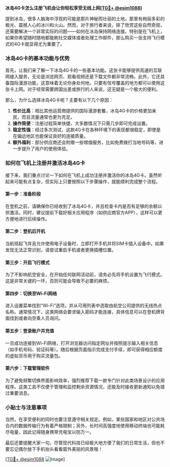 **冰岛4G卡怎么注册飞机会让你轻松享受无线上网[[TG💪+ @esim1088](https://t.me/s/esim1088)]**

提到冰岛，很多人脑海中浮现的可能是那片神秘而壮丽的土地，那里有绚丽多彩的极光、震撼人心的冰川和火山。然而，对于旅行者来说，除了欣赏这些自然奇观，还需要解决一个非常实际的问题——如何在冰岛保持网络连接。特别是在飞机上，如果你希望随时随地都能刷社交媒体或者处理工作邮件，那么购买一张支持飞行模式的4G卡就显得尤为重要了。

### 冰岛4G卡的基本功能与优势

首先，让我们来了解一下冰岛4G卡的一些基本功能。这张卡能够提供高速的互联网接入服务，无论是浏览网页、观看视频还是下载文件都非常流畅。此外，它还具备国际漫游功能，这意味着无论你身处何地，只要有信号覆盖的地方都可以使用这张卡上网。对于经常需要跨国出差或旅行的人来说，这无疑是一个极大的便利。

那么，为什么选择冰岛4G卡呢？主要有以下几个原因：

1. **性价比高**：相比其他运营商提供的国际漫游套餐，冰岛4G卡的价格更加亲民，而且流量通常也更为充足。
2. **操作简便**：注册过程简单快捷，大多数情况下只需几步即可完成设置。
3. **稳定性强**：经过多次测试，这款4G卡在各种环境下的表现都很稳定，即使是在偏远地区也能保证良好的连接质量。
4. **额外福利**：部分供应商还会附赠一些增值服务，比如免费拨打当地号码等，进一步提升了用户的使用体验。

### 如何在飞机上注册并激活冰岛4G卡

接下来，我们重点讨论一下如何在飞机上成功注册并激活你的冰岛4G卡。虽然听起来可能有点复杂，但实际上只要按照以下步骤操作，就能顺利完成整个流程。

#### 第一步：准备阶段
在登机之前，请确保你已经收到了冰岛4G卡，并且检查卡内是否有足够的余额以供激活。同时，建议提前下载好相关应用程序（如供应商官方APP），这样可以更方便地进行后续操作。

#### 第二步：登机后开机
当航班起飞并且允许使用电子设备时，立即打开手机并将SIM卡插入设备中。如果发现无法正常识别，请尝试重启手机或者更换插槽位置。

#### 第三步：开启飞行模式
为了不影响航空安全，在开始任何联网活动前，请务必先将手机设置为飞行模式。这是非常关键的一环，否则可能会导致不必要的麻烦。

#### 第四步：切换至Wi-Fi网络
进入设置菜单找到“Wi-Fi”选项，并从可用列表中选取由航空公司提供的无线热点名称。通常情况下，这类网络会要求输入密码才能连接，具体信息可以在登机牌背面找到或者向空乘人员询问。

#### 第五步：登录账户并充值
一旦成功连接到Wi-Fi网络，打开浏览器访问指定网址并按照提示输入相关信息（如手机号码、验证码等）。随后根据页面指示完成支付手续，即可获得相应额度的虚拟货币用于购买流量包。

#### 第六步：下载管理软件
为了避免频繁切换界面影响效率，强烈推荐下载一款专门针对此类场景设计的应用程序。这类工具不仅便于管理和监控剩余资源情况，还能及时接收更新通知以免错过重要消息。

### 小贴士与注意事项

当然，在享受便利的同时也要注意遵守相关规定。例如，某些国家和地区对公共场合内的数据传输行为有着严格限制；另外，长时间高强度地使用移动终端也可能耗尽电量，因此记得随身携带充电宝以防万一。

最后还要提醒大家一句，尽管现代科技已经极大地方便了我们的日常生活，但也不要忘记偶尔放下手机抬头看看窗外美丽的风景哦！

[[TG💪+ @esim1088](https://t.me/s/esim1088) ![Image](https://i.postimg.cc/4NQfJmqS/Snipaste-2025-05-13-00-14-12.png)]